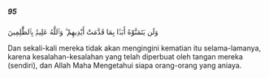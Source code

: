 ##### 95

<span class="ayah">وَلَن يَتَمَنَّوْهُ أَبَدًۢا بِمَا قَدَّمَتْ أَيْدِيهِمْ ۗ وَٱللَّهُ عَلِيمٌۢ بِٱلظَّٰلِمِينَ</span>

<span class="ayah_translation">Dan sekali-kali mereka tidak akan mengingini kematian itu selama-lamanya, karena kesalahan-kesalahan yang telah diperbuat oleh tangan mereka (sendiri), dan Allah Maha Mengetahui siapa orang-orang yang aniaya.</span>
